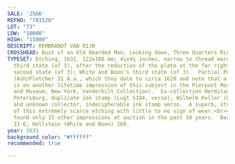 ```yaml
---
SALE: '2566'
REFNO: "781520"
LOT: "73"
LOW: "10000"
HIGH: "15000"
DESCRIPT: REMBRANDT VAN RIJN
CROSSHEAD: Bust of an Old Bearded Man, Looking down, Three Quarters Right.
TYPESET: Etching, 1631. 122x108 mm; 4⅞x4¼ inches, narrow to thread margins.  Biörklund's
  third state (of 3), after the reduction of the plate at the far right; Usticke's
  second state (of 3); White and Boon's third state (of 3).  Partial Posthorn watermark
  (Ash/Fletcher 31 A.a., which they date to circa 1620 and note that a similar watermark
  is on another lifetime impression of this subject in the Pierpont Morgan Library
  and Museum, New York, Vanderbilt Collection).  Ex-collection Hermitage Museum, St.
  Petersburg, duplicate ink stamp (Lugt 5184, verso); Wilhelm Koller (Lugt 2632, verso);
  and unknown collector, indecipherable ink stamp verso.  A superb, strong impression
  of this extremely scarce etching with little to no sign of wear.<br><br>We have
  found only 15 other impressions at auction in the past 30 years.  Bartsch 260; Biörklund
  31-E; Hollstein (White and Boon) 260.
year: 1631
background_color: "#ffffff"
recommended: true

---
```


